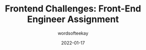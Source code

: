 ---
author: wordsofteekay
date: 2022-01-17
draft: true
publisher: thepracticaldev
tags:
  - react
  - javascript
  - typescript
  - training
target_url: https://dev.to/teekay/frontend-challenges-front-end-engineer-assignment-15np
title: "Frontend Challenges: Front-End Engineer Assignment"
---